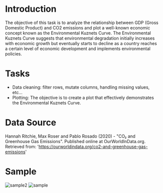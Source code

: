 # Introduction

The objective of this task is to analyze the relationship between GDP (Gross Domestic Product) and CO2 emissions and plot a well-known economic concept known as the Environmental Kuznets Curve. The Environmental Kuznets Curve suggests that environmental degradation initially increases with economic growth but eventually starts to decline as a country reaches a certain level of economic development and implements environmental policies.

# Tasks

- Data cleaning: filter rows, mutate columns, handling missing values, etc... 
- Plotting: The objective is to create a plot that effectively demonstrates the Environmental Kuznets Curve.

# Data Source

Hannah Ritchie, Max Roser and Pablo Rosado (2020) - "CO₂ and Greenhouse Gas Emissions". Published online at OurWorldInData.org. Retrieved from: 'https://ourworldindata.org/co2-and-greenhouse-gas-emissions' 

# Sample

![sample2](https://github.com/hirkame/ensemble_ps_solution/assets/38170678/1ea69816-58f5-410c-80c0-6c4025ce53f8)
![sample](https://github.com/hirkame/ensemble_ps_solution/assets/38170678/a8f34ad7-2e55-4264-a2f0-d671f9fb282d)
